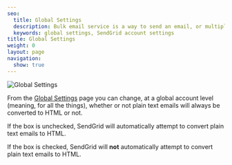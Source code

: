 ```yaml
---
seo:
  title: Global Settings
  description: Bulk email service is a way to send an email, or multiple emails, to a large list of various recipients.
  keywords: global settings, SendGrid account settings
title: Global Settings
weight: 0
layout: page
navigation:
  show: true
---
```


![]({{root_url}}/images/global_settings_1.png "Global Settings")

From the [Global Settings](https://sendgrid.com/account/global-settings) page you can change, at a global account level (meaning, for all the things), whether or not plain
text emails will always be converted to HTML or not.

If the box is unchecked, SendGrid will automatically attempt to convert plain text emails to HTML.

If the box is checked, SendGrid will **not** automatically attempt to convert plain text emails to HTML.


